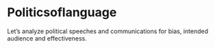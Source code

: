 # Politicsoflanguage
Let’s analyze political speeches and communications for bias, intended audience and effectiveness.

